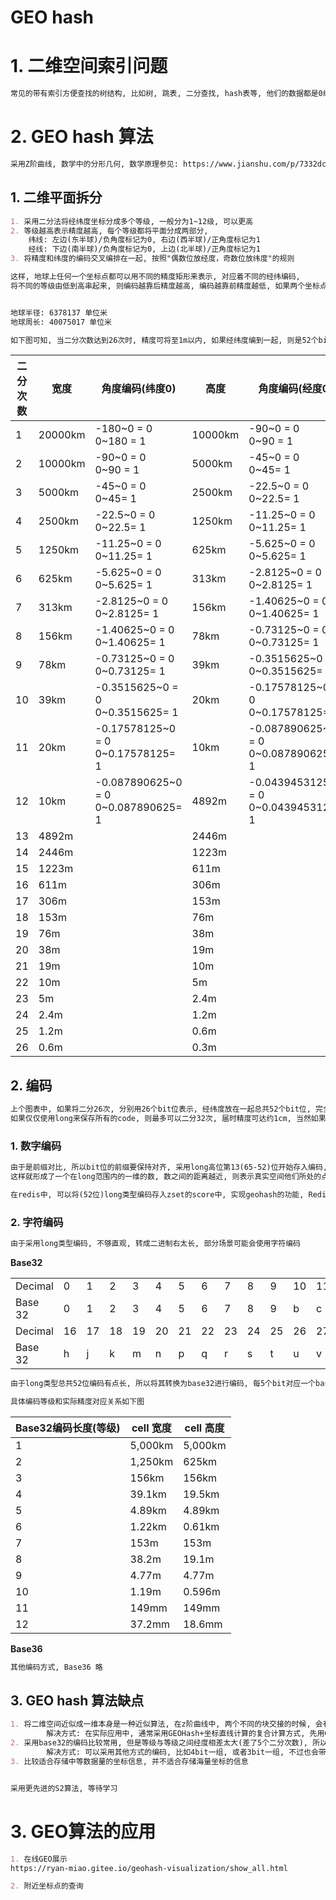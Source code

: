 # GEO hash 

# 1. 二维空间索引问题

```markdown
常见的带有索引方便查找的树结构, 比如树, 跳表, 二分查找, hash表等, 他们的数据都是0维(hash表), 要么是一维(树, 跳表), 而地理空间坐标本质上是二维结构, 所以上述方式均不适合处理GEO索引问题
```



# 2. GEO hash 算法

```markdown
采用Z阶曲线, 数学中的分形几何, 数学原理参见: https://www.jianshu.com/p/7332dcb978b2
```

## 1. 二维平面拆分

```markdown
1. 采用二分法将经纬度坐标分成多个等级, 一般分为1~12级, 可以更高
2. 等级越高表示精度越高, 每个等级都将平面分成两部分, 
    纬线: 左边(东半球)/负角度标记为0, 右边(西半球)/正角度标记为1
    经线: 下边(南半球)/负角度标记为0, 上边(北半球)/正角度标记为1
3. 将精度和纬度的编码交叉编排在一起, 按照"偶数位放经度，奇数位放纬度"的规则

这样, 地球上任何一个坐标点都可以用不同的精度矩形来表示, 对应着不同的经纬编码,
将不同的等级由低到高串起来, 则编码越靠后精度越高, 编码越靠前精度越低, 如果两个坐标点都转成编码, 则他们的前缀重合度越高, 则他们距离越近, 他们形成的曲线就是z阶曲线, 


地球半径: 6378137 单位米
地球周长: 40075017 单位米

如下图可知, 当二分次数达到26次时, 精度可将至1m以内, 如果经纬度编到一起, 则是52个bit, 至少需要一个long类型存储
```





| 二分次数 | 宽度    | 角度编码(纬度0)                         | 高度    | 角度编码(经度0)                           |
| -------- | ------- | --------------------------------------- | ------- | ----------------------------------------- |
| 1        | 20000km | -180~0 = 0<br/>0~180 = 1                | 10000km | -90~0 = 0<br/>0~90 = 1                    |
| 2        | 10000km | -90~0 = 0<br/>0~90 = 1                  | 5000km  | -45~0 = 0<br/>0~45= 1                     |
| 3        | 5000km  | -45~0 = 0<br/>0~45= 1                   | 2500km  | -22.5~0 = 0<br/>0~22.5= 1                 |
| 4        | 2500km  | -22.5~0 = 0<br/>0~22.5= 1               | 1250km  | -11.25~0 = 0<br/>0~11.25= 1               |
| 5        | 1250km  | -11.25~0 = 0<br/>0~11.25= 1             | 625km   | -5.625~0 = 0<br/>0~5.625= 1               |
| 6        | 625km   | -5.625~0 = 0<br/>0~5.625= 1             | 313km   | -2.8125~0 = 0<br/>0~2.8125= 1             |
| 7        | 313km   | -2.8125~0 = 0<br/>0~2.8125= 1           | 156km   | -1.40625~0 = 0<br/>0~1.40625= 1           |
| 8        | 156km   | -1.40625~0 = 0<br/>0~1.40625= 1         | 78km    | -0.73125~0 = 0<br/>0~0.73125= 1           |
| 9        | 78km    | -0.73125~0 = 0<br/>0~0.73125= 1         | 39km    | -0.3515625~0 = 0<br/>0~0.3515625= 1       |
| 10       | 39km    | -0.3515625~0 = 0<br/>0~0.3515625= 1     | 20km    | -0.17578125~0 = 0<br/>0~0.17578125= 1     |
| 11       | 20km    | -0.17578125~0 = 0<br/>0~0.17578125= 1   | 10km    | -0.087890625~0 = 0<br/>0~0.087890625= 1   |
| 12       | 10km    | -0.087890625~0 = 0<br/>0~0.087890625= 1 | 4892m   | -0.0439453125~0 = 0<br/>0~0.0439453125= 1 |
| 13       | 4892m   |                                         | 2446m   |                                           |
| 14       | 2446m   |                                         | 1223m   |                                           |
| 15       | 1223m   |                                         | 611m    |                                           |
| 16       | 611m    |                                         | 306m    |                                           |
| 17       | 306m    |                                         | 153m    |                                           |
| 18       | 153m    |                                         | 76m     |                                           |
| 19       | 76m     |                                         | 38m     |                                           |
| 20       | 38m     |                                         | 19m     |                                           |
| 21       | 19m     |                                         | 10m     |                                           |
| 22       | 10m     |                                         | 5m      |                                           |
| 23       | 5m      |                                         | 2.4m    |                                           |
| 24       | 2.4m    |                                         | 1.2m    |                                           |
| 25       | 1.2m    |                                         | 0.6m    |                                           |
| 26       | 0.6m    |                                         | 0.3m    |                                           |


## 2. 编码

```markdown
上个图表中, 如果将二分26次, 分别用26个bit位表示, 经纬度放在一起总共52个bit位, 完全可以使用一个long来表示
如果仅仅使用long来保存所有的code, 则最多可以二分32次, 届时精度可达约1cm, 当然如果采用长度更长的分法, 精度将会更高
```

### 1. 数字编码

```markdown
由于是前缀对比, 所以bit位的前缀要保持对齐, 采用long高位第13(65-52)位开始存入编码, 低位如果没有计算就补0
这样就形成了一个在long范围内的一维的数, 数之间的距离越近, 则表示真实空间他们所处的点距离就越近

在redis中, 可以将(52位)long类型编码存入zset的score中, 实现geohash的功能, Redis中就是采用此方式实现的, 不过redis对其进行了优化, 具体参见redis学习项目
```

### 2. 字符编码

```markdown
由于采用long类型编码, 不够直观, 转成二进制右太长, 部分场景可能会使用字符编码
```



**Base32**

|         |      |      |      |      |      |      |      |      |      |      |      |      |      |      |      |      |
| ------- | ---- | ---- | ---- | ---- | ---- | ---- | ---- | ---- | ---- | ---- | ---- | ---- | ---- | ---- | ---- | ---- |
| Decimal | 0    | 1    | 2    | 3    | 4    | 5    | 6    | 7    | 8    | 9    | 10   | 11   | 12   | 13   | 14   | 15   |
| Base 32 | 0    | 1    | 2    | 3    | 4    | 5    | 6    | 7    | 8    | 9    | b    | c    | d    | e    | f    | g    |
| Decimal | 16   | 17   | 18   | 19   | 20   | 21   | 22   | 23   | 24   | 25   | 26   | 27   | 28   | 29   | 30   | 31   |
| Base 32 | h    | j    | k    | m    | n    | p    | q    | r    | s    | t    | u    | v    | w    | x    | y    | z    |

```markdown
由于long类型总共52位编码有点长, 所以将其转换为base32进行编码, 每5个bit对应一个base32字符, 采用12个字符可以表示二分(12*5)次的精度

具体编码等级和实际精度对应关系如下图
```



| Base32编码长度(等级) | cell 宽度 | cell 高度 |
| -------------------- | --------- | --------- |
| 1                    | 5,000km   | 5,000km   |
| 2                    | 1,250km   | 625km     |
| 3                    | 156km     | 156km     |
| 4                    | 39.1km    | 19.5km    |
| 5                    | 4.89km    | 4.89km    |
| 6                    | 1.22km    | 0.61km    |
| 7                    | 153m      | 153m      |
| 8                    | 38.2m     | 19.1m     |
| 9                    | 4.77m     | 4.77m     |
| 10                   | 1.19m     | 0.596m    |
| 11                   | 149mm     | 149mm     |
| 12                   | 37.2mm    | 18.6mm    |


**Base36**

```markdown
其他编码方式, Base36 略
```

## 3. GEO hash 算法缺点

```markdown
1. 将二维空间近似成一维本身是一种近似算法, 在z阶曲线中, 两个不同的块交接的时候, 会有距离上的偏差, 如果是大块这种偏差会更明显, 即使他们在一维线上的距离只有1
		解决方式: 在实际应用中, 通常采用GEOHash+坐标直线计算的复合计算方式, 先用Geohash算出复合距离的所有的点, 然后通过直线计算排除误差的点
2. 采用base32的编码比较常用, 但是等级与等级之间经度相差太大(差了5个二分次数), 所以在使用中会出现低一个精度范围太小, 高一个精度范围太大的窘境, 
		解决方式: 可以采用其他方式的编码, 比如4bit一组, 或者3bit一组, 不过也会带来数据量(方格数)增加的问题
3. 比较适合存储中等数据量的坐标信息, 并不适合存储海量坐标的信息


采用更先进的S2算法, 等待学习
```



# 3. GEO算法的应用

```markdown
1. 在线GEO展示
https://ryan-miao.gitee.io/geohash-visualization/show_all.html

2. 附近坐标点的查询
```

